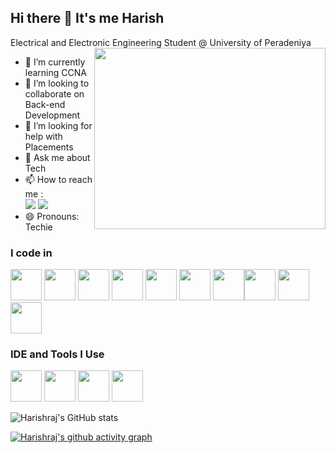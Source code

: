 ## Hi there 👋 It's me Harish

Electrical and Electronic Engineering Student @ University of Peradeniya
<img align="right" width="370" height="290" src="https://i.giphy.com/media/v1.Y2lkPTc5MGI3NjExaTMyZzk0aHdlZWdqMjhtbm5pdmV2YWk2bmhkaTJkanNiaXM1MTNndiZlcD12MV9pbnRlcm5hbF9naWZfYnlfaWQmY3Q9Zw/Cpaq8odLDnHkDlHK1V/giphy.gif">
                                    
- 🌱 I’m currently learning CCNA
- 👯 I’m looking to collaborate on Back-end Development
- 🤔 I’m looking for help with Placements
- 💬 Ask me about Tech
- 📫 How to reach me :
<br /> [<img src="https://img.shields.io/badge/Instagram-E4405F?style=for-the-badge&logo=instagram&logoColor=white" />](https://www.instagram.com/harishraj_ta/) [<img src="https://img.shields.io/badge/LinkedIn-0077B5?style=for-the-badge&logo=linkedin&logoColor=white" />](https://www.linkedin.com/in/harish-raj-/)
- 😄 Pronouns: Techie

### I code in
<img height="50" width="50" src="https://img.icons8.com/color/48/000000/python.png" /> <img height="50" width="50" src="https://img.icons8.com/color/48/000000/c-programming.png" /> <img height="50" width="50" src="https://img.icons8.com/color/48/000000/c-plus-plus-logo.png" /> <img height="50" width="50" src="https://img.icons8.com/color/48/000000/java-coffee-cup-logo.png" /> <img height="50" width="50" src="https://img.icons8.com/color/48/000000/html-5.png" /> <img height="50" width="50" src="https://img.icons8.com/color/48/000000/css3.png" />
<img height="50" width="50" src="https://img.icons8.com/color/48/000000/javascript.png"/><img  height="50" width="50" src="https://img.icons8.com/color/48/000000/react-native.png"/>  <img height="50" width="50" src="https://img.icons8.com/color/48/000000/mysql-logo.png"/> <img height="50" width="50" src="https://img.icons8.com/color/48/000000/nodejs.png"/> 

### IDE and Tools I Use
<img height="50" width="50" src="https://img.icons8.com/color/48/000000/visual-studio-code-2019.png"/> <img height="50" width="50" src="https://img.icons8.com/color/48/000000/pycharm.png"/> <img height="50" width="50" src="https://img.icons8.com/color/50/000000/git.png"/>  <img height="50" src="https://img.icons8.com/officel/480/null/java-eclipse.png"/>


![Harishraj's GitHub stats](https://github-readme-stats.vercel.app/api?username=harishrajT&theme=dark&show_icons=true&&hide=issues,contribs)

[![Harishraj's github activity graph](https://github-readme-activity-graph.vercel.app/graph?username=harishrajT&bg_color=050505&color=ffffff&line=9e4c98&point=928787&area=true&hide_border=true)](https://github.com/ashutosh00710/github-readme-activity-graph)
